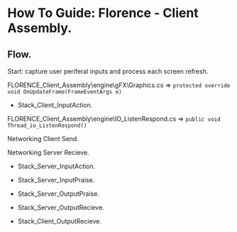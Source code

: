 # How To Guide: Florence - Client Assembly.

## Flow.
Start: capture user periferal inputs and process each screen refresh.

FLORENCE_Client_Assembly\engine\gFX\Graphics.cs => ```protected override void OnUpdateFrame(FrameEventArgs e)```

- Stack_Client_InputAction.

FLORENCE_Client_Assembly\engine\IO_ListenRespond.cs => ```public void Thread_io_ListenRespond()```

Networking Client Send.

Networking Server Recieve.

- Stack_Server_InputAction.
  
- Stack_Server_InputPraise.
- Stack_Server_OutputPraise.
- Stack_Server_OutputRecieve.
- Stack_Client_OutputRecieve.

